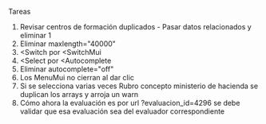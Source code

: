 Tareas

1. Revisar centros de formación duplicados - Pasar datos relacionados y eliminar 1
2. Eliminar maxlength="40000"
3. <Switch por <SwitchMui
4. <Select por <Autocomplete
5. Eliminar autocomplete="off"
6. Los MenuMui no cierran al dar clic
7. Si se selecciona varias veces Rubro concepto ministerio de hacienda se duplican los arrays y arroja un warn
8. Cómo ahora la evaluación es por url ?evaluacion_id=4296 se debe validar que esa evaluación sea del evaluador correspondiente
